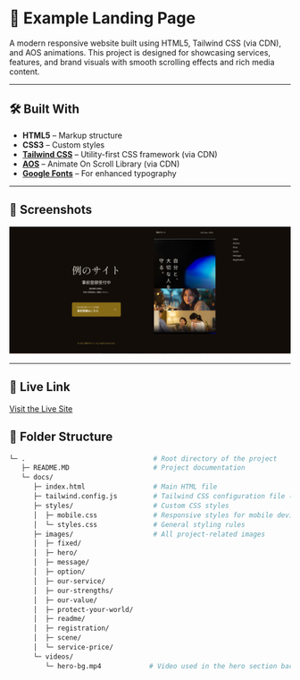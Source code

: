 # 🚀 Example Landing Page

A modern responsive website built using HTML5, Tailwind CSS (via CDN), and AOS animations. This project is designed for showcasing services, features, and brand visuals with smooth scrolling effects and rich media content.

---

## 🛠️ Built With

- **HTML5** – Markup structure
- **CSS3** – Custom styles
- **[Tailwind CSS](https://tailwindcss.com/)** – Utility-first CSS framework (via CDN)
- **[AOS](https://michalsnik.github.io/aos/)** – Animate On Scroll Library (via CDN)
- **[Google Fonts](https://fonts.google.com/)** – For enhanced typography

---

## 📸 Screenshots

<!-- Add screenshots of your live project -->

![Screenshot](./docs/images/readme/demo.png)

---

## 🔗 Live Link

[Visit the Live Site](https://dev-example-site.netlify.app)

## 📂 Folder Structure

```bash
└─ .                                # Root directory of the project
   ├─ README.MD                     # Project documentation
   └─ docs/
      ├─ index.html                 # Main HTML file
      ├─ tailwind.config.js         # Tailwind CSS configuration file (optional if using CDN)
      ├─ styles/                    # Custom CSS styles
      │  ├─ mobile.css              # Responsive styles for mobile devices
      │  └─ styles.css              # General styling rules
      ├─ images/                    # All project-related images
      │  ├─ fixed/
      │  ├─ hero/
      │  ├─ message/
      │  ├─ option/
      │  ├─ our-service/
      │  ├─ our-strengths/
      │  ├─ our-value/
      │  ├─ protect-your-world/
      │  ├─ readme/
      │  ├─ registration/
      │  ├─ scene/
      │  └─ service-price/
      └─ videos/
         └─ hero-bg.mp4            # Video used in the hero section background
```
